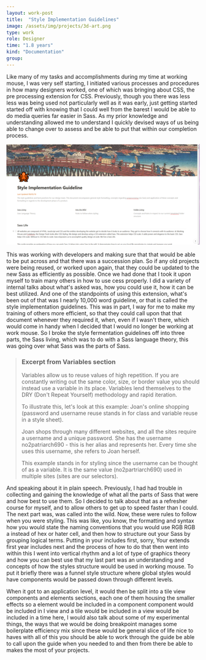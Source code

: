 ```yaml
---
layout: work-post
title:  "Style Implementation Guidelines"
image: /assets/img/projects/3d-art.png
type: work
role: Designer
time: "1.8 years"
kind: "Documentation"
group:
---
```


Like many of my tasks and accomplishments during my time at working mouse, I was very self starting, I initiated various processes and procedures in how many designers worked, one of which was bringing about CSS, the pre processing extension for CSS. Previously, though you there was less less was being used not particularly well as it was early, just getting started started off with knowing that I could well from the barest I would be able to do media queries far easier in Sass. As my prior knowledge and understanding allowed me to understand I quickly devised ways of us being able to change over to assess and be able to put that within our completion process. 

![Snapshot of the Style Implementation Guide](/assets/img/work/style-implementation-guide.png "Style Implementation Guide Snapshot")

This was working with developers and making sure that that would be able to be put across and that there was a succession plan. So if any old projects were being reused, or worked upon again, that they could be updated to the new Sass as efficiently as possible. Once we had done that I took it upon myself to train many others in how to use cess properly. I did a variety of internal talks about what's asked was, how you could use it, how it can be best utilized. And one of the standpoints of using this extension, what's been out of that was I nearly 10,000 word guideline, or that is called the style implementation guidelines. This was in part, I way for me to make my training of others more efficient, so that they could call upon that that document whenever they required it, when, even if I wasn't there, which would come in handy when I decided that I would no longer be working at work mouse. So I broke the style fermentation guidelines off into three parts, the Sass living, which was to do with a Sass language theory, this was going over what Sass was the parts of Sass.

> ### Excerpt from Variables section
>Variables allow us to reuse values of high repetition. If you are constantly writing out the same color, size, or border value you should instead use a variable in its place. Variables lend themselves to the DRY (Don't Repeat Yourself) methodology and rapid iteration. 
>
>To illustrate this, let's look at this example: Joan's online shopping (password and username reuse stands in for class and variable reuse in a style sheet).
>
>Joan shops through many different websites, and all the sites require a username and a unique password. She has the username no2patriarch690 - this is her alias and represents her. Every time she uses this username, she refers to Joan herself.
>
>This example stands in for styling since the username can be thought of as a variable. It is the same value (no2partriarch690) used in multiple sites (sites are our selectors).

 And speaking about it in plain speech. Previously, I had had trouble in collecting and gaining the knowledge of what all the parts of Sass that were and how best to use them. So I decided to talk about that as a refresher course for myself, and to allow others to get up to speed faster than I could. The next part was, was called into the wild. Now, these were rules to follow when you were styling. This was like, you know, the formatting and syntax how you would state the naming conventions that you would use RGB RGB a instead of hex or hater cell, and then how to structure out your Sass by grouping logical terms. Putting in your includes first, sorry, Your extends first year includes next and the process of how to do that then went into within this I went into vertical rhythm and a lot of type of graphics theory and how you can best use that my last part was an understanding and concepts of how the styles structure would be used in working mouse. To put it briefly there was a funnel style structure where global styles would have components would be passed down through different levels.
 
When it got to an application level, it would then be split into a tile view components and elements sections, each one of them housing the smaller effects so a element would be included in a component component would be included in I view and a tile would be included in a view would be included in a time here, I would also talk about some of my experimental things, the ways that we would be doing breakpoint manages some boilerplate efficiency mix since these would be general slice of life nice to haves with all of this you should be able to work through the guide be able to call upon the guide when you needed to and then from there be able to makes the most of your projects.